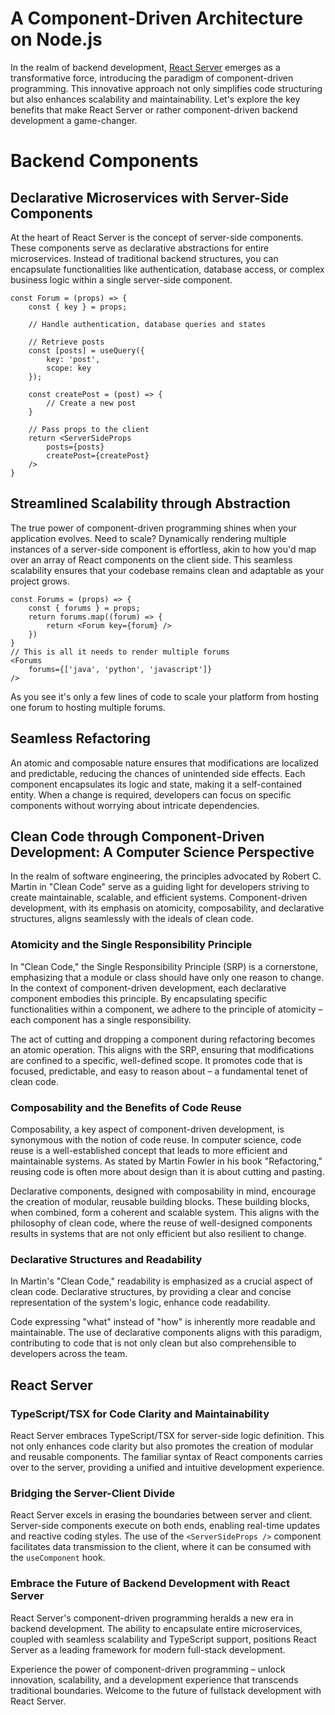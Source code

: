 # A Component-Driven Architecture on Node.js

In the realm of backend development, [React Server](http://reactserver.dev) emerges as a transformative force, introducing the paradigm of component-driven programming. This innovative approach not only simplifies code structuring but also enhances scalability and maintainability. Let's explore the key benefits that make React Server or rather component-driven backend development a game-changer.

# Backend Components
## Declarative Microservices with Server-Side Components

At the heart of React Server is the concept of server-side components. These components serve as declarative abstractions for entire microservices. Instead of traditional backend structures, you can encapsulate functionalities like authentication, database access, or complex business logic within a single server-side component.

```tsx
const Forum = (props) => {
    const { key } = props;

    // Handle authentication, database queries and states

    // Retrieve posts 
    const [posts] = useQuery({
        key: 'post',
        scope: key
    });
    
    const createPost = (post) => {
        // Create a new post
    }

    // Pass props to the client
    return <ServerSideProps 
        posts={posts}
        createPost={createPost}
    />
}
```

## Streamlined Scalability through Abstraction

The true power of component-driven programming shines when your application evolves. Need to scale? Dynamically rendering multiple instances of a server-side component is effortless, akin to how you'd map over an array of React components on the client side. This seamless scalability ensures that your codebase remains clean and adaptable as your project grows.

```tsx
const Forums = (props) => {
    const { forums } = props;
    return forums.map((forum) => {
        return <Forum key={forum} />
    })
}
// This is all it needs to render multiple forums
<Forums 
    forums={['java', 'python', 'javascript']}
/>
```
As you see it's only a few lines of code to scale your platform from hosting one forum to hosting multiple forums.

## Seamless Refactoring
An atomic and composable nature ensures that modifications are localized and predictable, reducing the chances of unintended side effects. Each component encapsulates its logic and state, making it a self-contained entity. When a change is required, developers can focus on specific components without worrying about intricate dependencies.

## Clean Code through Component-Driven Development: A Computer Science Perspective

In the realm of software engineering, the principles advocated by Robert C. Martin in "Clean Code" serve as a guiding light for developers striving to create maintainable, scalable, and efficient systems. Component-driven development, with its emphasis on atomicity, composability, and declarative structures, aligns seamlessly with the ideals of clean code.

### Atomicity and the Single Responsibility Principle

In "Clean Code," the Single Responsibility Principle (SRP) is a cornerstone, emphasizing that a module or class should have only one reason to change. In the context of component-driven development, each declarative component embodies this principle. By encapsulating specific functionalities within a component, we adhere to the principle of atomicity – each component has a single responsibility.

The act of cutting and dropping a component during refactoring becomes an atomic operation. This aligns with the SRP, ensuring that modifications are confined to a specific, well-defined scope. It promotes code that is focused, predictable, and easy to reason about – a fundamental tenet of clean code.

### Composability and the Benefits of Code Reuse

Composability, a key aspect of component-driven development, is synonymous with the notion of code reuse. In computer science, code reuse is a well-established concept that leads to more efficient and maintainable systems. As stated by Martin Fowler in his book "Refactoring," reusing code is often more about design than it is about cutting and pasting.

Declarative components, designed with composability in mind, encourage the creation of modular, reusable building blocks. These building blocks, when combined, form a coherent and scalable system. This aligns with the philosophy of clean code, where the reuse of well-designed components results in systems that are not only efficient but also resilient to change.

### Declarative Structures and Readability
In Martin's "Clean Code," readability is emphasized as a crucial aspect of clean code. Declarative structures, by providing a clear and concise representation of the system's logic, enhance code readability.

Code expressing "what" instead of "how" is inherently more readable and maintainable. The use of declarative components aligns with this paradigm, contributing to code that is not only clean but also comprehensible to developers across the team.

## React Server
### TypeScript/TSX for Code Clarity and Maintainability

React Server embraces TypeScript/TSX for server-side logic definition. This not only enhances code clarity but also promotes the creation of modular and reusable components. The familiar syntax of React components carries over to the server, providing a unified and intuitive development experience.


### Bridging the Server-Client Divide

React Server excels in erasing the boundaries between server and client. Server-side components execute on both ends, enabling real-time updates and reactive coding styles. The use of the `<ServerSideProps />` component facilitates data transmission to the client, where it can be consumed with the `useComponent` hook.


### Embrace the Future of Backend Development with React Server

React Server's component-driven programming heralds a new era in backend development. The ability to encapsulate entire microservices, coupled with seamless scalability and TypeScript support, positions React Server as a leading framework for modern full-stack development.

Experience the power of component-driven programming – unlock innovation, scalability, and a development experience that transcends traditional boundaries. Welcome to the future of fullstack development with React Server.